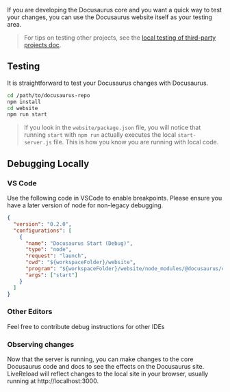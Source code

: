 If you are developing the Docusaurus core and you want a quick way to test your changes, you can use the Docusaurus website itself as your testing area.

> For tips on testing other projects, see the [local testing of third-party projects doc](./local-third-party-project-testing.md).

## Testing

It is straightforward to test your Docusaurus changes with Docusaurus.

```bash
cd /path/to/docusaurus-repo
npm install
cd website
npm run start
```

> If you look in the `website/package.json` file, you will notice that running `start` with `npm run` actually executes the local `start-server.js` file. This is how you know you are running with local code.

## Debugging Locally

### VS Code

Use the following code in VSCode to enable breakpoints. Please ensure you have a later version of node for non-legacy debugging.

```json
{
  "version": "0.2.0",
  "configurations": [
    {
      "name": "Docusaurus Start (Debug)",
      "type": "node",
      "request": "launch",
      "cwd": "${workspaceFolder}/website",
      "program": "${workspaceFolder}/website/node_modules/@docusaurus/core/bin/docusaurus.js",
      "args": ["start"]
    }
  ]
}
```

### Other Editors

Feel free to contribute debug instructions for other IDEs

### Observing changes

Now that the server is running, you can make changes to the core Docusaurus code and docs to see the effects on the Docusaurus site. LiveReload will reflect changes to the local site in your browser, usually running at http://localhost:3000.
